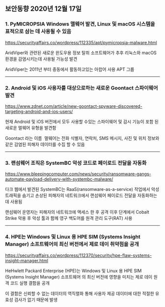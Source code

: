 ## 보안동향 2020년 12월 17일  

  
### 1. PyMICROPSIA Windows 맬웨어 발견, Linux 및 macOS 시스템을 표적으로 삼는 데 사용될 수 있음


https://securityaffairs.co/wordpress/112335/apt/pymicropsia-malware.html 

 
AridViper와 관련된 새로운 윈도우용 정보 탈취 소프트웨어가 추후 리눅스와 macOS 환경을 감염시키는데 사용될 가능성 발견  
  
AridViper는 2011년 부터 중동에서 활동하고있는 아랍어 사용 APT 그룹  
  
  
---


### 2. Android 및 iOS 사용자를 대상으로하는 새로운 Goontact 스파이웨어 발견 


https://www.zdnet.com/article/new-goontact-spyware-discovered-targeting-android-and-ios-users/  
  
  
현재 Android 및 iOS 버전에서 모두 사용할 수있는 스파이웨어 및 감시 기능이 포함 된 새로운 멀웨어 유형을 발견함  
  
Goontact 라는 이름  멀웨어는 전화 식별자, 연락처, SMS 메시지, 사진 및 위치 정보와 같은 감염된 피해자 데이터를 수집 할 수 있음
  
  
---
  
  
### 3. 랜섬웨어 조직은 SystemBC 악성 코드로 페이로드 전달을 자동화


https://www.bleepingcomputer.com/news/security/ransomware-gangs-automate-payload-delivery-with-systembc-malware/
  
  
다크 웹에서 발견된 SystemBC는 RaaS(ransomware-as-a-service) 작업에서 악성 트래픽을 숨기고 손상된 피해자의 네트워크에서 랜섬웨어 페이로드 전달을 자동화하는데 사용됨  
  
랜섬웨어 운영자는 피해자의 네트워크에 액세스 한 후 공격 이후 단계에서 Cobalt Strike 악용 후 악성 툴과 함께 영구 백도어를 원격 관리 도구(RAT) 사용
  
  
---
  
  
### 4. HPE는 Windows 및 Linux 용 HPE SIM (Systems Insight Manager) 소프트웨어의 최신 버전에서 제로 데이 취약점을 공개
  
  
https://securityaffairs.co/wordpress/112370/security/hpe-flaw-systems-insight-manager.html
  
  
HeHwlett Packard Enterprise (HPE)는 Windows 및 Linux 용 HPE SIM (Systems Insight Manager) 소프트웨어 의 최신 버전에 영향을 미치는 제로 데이 원격 코드 실행 결함을 공개  
  
이 결함은 신뢰할 수 없는 데이터의 역직렬화 통해 사용자 제공 데이터에 대한 적절한 유효성 검사가 없기 때문에 발생


